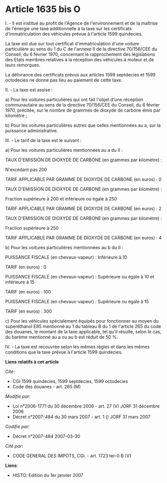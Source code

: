 # Article 1635 bis O

I. - Il est institué au profit de l'Agence de l'environnement et de la maîtrise de l'énergie une taxe additionnelle à la taxe
sur les certificats d'immatriculation des véhicules prévue à l'article 1599 quindecies.

La taxe est due sur tout certificat d'immatriculation d'une voiture particulière au sens du 1 du C de l'annexe II de la
directive 70/156/CEE du Conseil, du 6 février 1970, concernant le rapprochement des législations des Etats membres relatives
à la réception des véhicules à moteur et de leurs remorques.

La délivrance des certificats prévus aux articles 1599 septdecies et 1599 octodecies ne donne pas lieu au paiement de cette
taxe.

II. - La taxe est assise :

a) Pour les voitures particulières qui ont fait l'objet d'une réception communautaire au sens de la directive 70/156/CEE du
Conseil, du 6 février 1970, précitée, sur le nombre de grammes de dioxyde de carbone émis par kilomètre ;

b) Pour les voitures particulières autres que celles mentionnées au a, sur la puissance administrative.

III. - Le tarif de la taxe est le suivant :

a) Pour les voitures particulières mentionnées au a du II :

TAUX D'EMISSION DE DIOXYDE DE CARBONE (en grammes par kilomètre) :

N'excédant pas 200

TARIF APPLICABLE PAR GRAMME DE DIOXYDE DE CARBONE (en euros) : 0

TAUX D'EMISSION DE DIOXYDE DE CARBONE (en grammes par kilomètre) :

Fraction supérieure à 200 et inférieure ou égale à 250

TARIF APPLICABLE PAR GRAMME DE DIOXYDE DE CARBONE (en euros) : 2 

TAUX D'EMISSION DE DIOXYDE DE CARBONE (en grammes par kilomètre) :

Fraction supérieure à 250

TARIF APPLICABLE PAR GRAMME DE DIOXYDE DE CARBONE (en euros) : 4 

b) Pour les voitures particulières mentionnées au b du II :

PUISSANCE FISCALE (en chevaux-vapeur) : Inférieure à 10

TARIF (en euros) : 0

PUISSANCE FISCALE (en chevaux-vapeur) : Supérieure ou égale à 10 et inférieure à 15

TARIF (en euros) : 100 

PUISSANCE FISCALE (en chevaux-vapeur) : Supérieure ou égale à 15

TARIF (en euros) : 300 

c) Pour les véhicules spécialement équipés pour fonctionner au moyen du superéthanol E85 mentionné au 1 du tableau B du 1 de
l'article 265 du code des douanes, le montant de la taxe applicable, tel qu'il résulte, selon le cas, du barème mentionné au
a ou au b est réduit de 50 %.

IV. - La taxe est recouvrée selon les mêmes règles et dans les mêmes conditions que la taxe prévue à l'article 1599
quindecies.

**Liens relatifs à cet article**

_Cite_:

  - CGI 1599 quindecies, 1599 septdecies, 1599 octodecies
  - Code des douanes - art. 265 (M)

_Modifié par_:

  - Loi n°2006-1771 du 30 décembre 2006 - art. 27 (V) JORF 31 décembre 2006
  - Décret n°2007-484 du 30 mars 2007 - art. 1 () JORF 31 mars 2007

_Codifié par_:

  - Décret n°2007-484 2007-03-30

_Cité par_:

  - CODE GENERAL DES IMPOTS, CGI. - art. 1723 ter-0 B (V)

**Liens**:

  - HISTO: Edition du 1er janvier 2007
